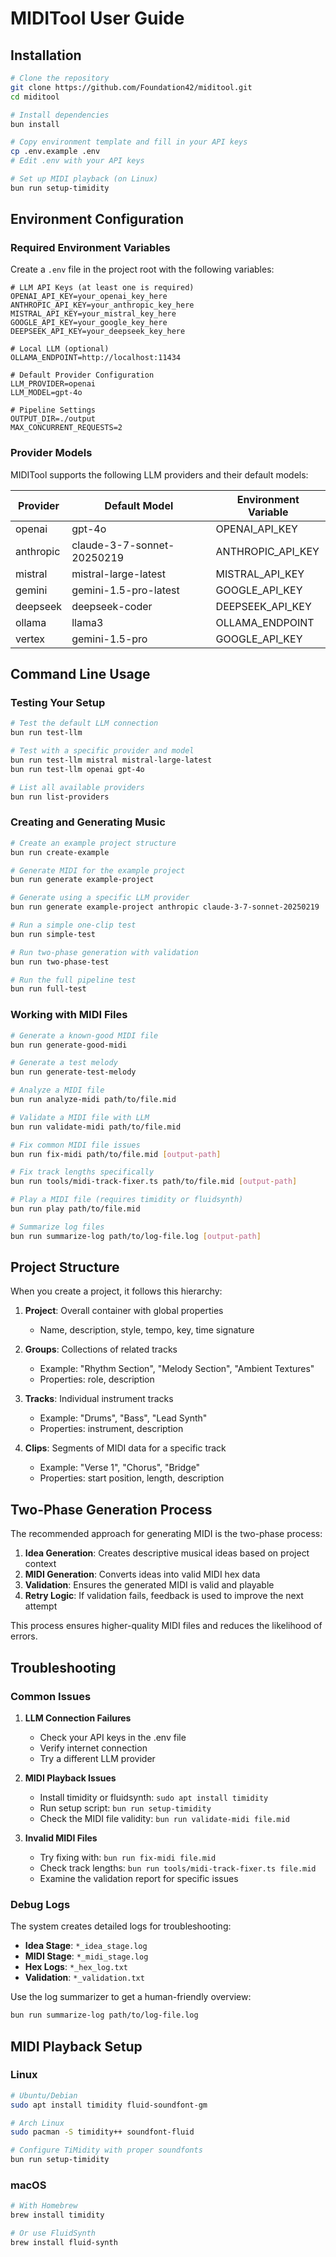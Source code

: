 # MIDITool User Guide

## Installation

```bash
# Clone the repository
git clone https://github.com/Foundation42/miditool.git
cd miditool

# Install dependencies
bun install

# Copy environment template and fill in your API keys
cp .env.example .env
# Edit .env with your API keys

# Set up MIDI playback (on Linux)
bun run setup-timidity
```

## Environment Configuration

### Required Environment Variables

Create a `.env` file in the project root with the following variables:

```
# LLM API Keys (at least one is required)
OPENAI_API_KEY=your_openai_key_here
ANTHROPIC_API_KEY=your_anthropic_key_here
MISTRAL_API_KEY=your_mistral_key_here
GOOGLE_API_KEY=your_google_key_here
DEEPSEEK_API_KEY=your_deepseek_key_here

# Local LLM (optional)
OLLAMA_ENDPOINT=http://localhost:11434

# Default Provider Configuration
LLM_PROVIDER=openai
LLM_MODEL=gpt-4o

# Pipeline Settings
OUTPUT_DIR=./output
MAX_CONCURRENT_REQUESTS=2
```

### Provider Models

MIDITool supports the following LLM providers and their default models:

| Provider  | Default Model              | Environment Variable |
|-----------|-----------------------------|---------------------|
| openai    | gpt-4o                     | OPENAI_API_KEY      |
| anthropic | claude-3-7-sonnet-20250219 | ANTHROPIC_API_KEY   |
| mistral   | mistral-large-latest       | MISTRAL_API_KEY     |
| gemini    | gemini-1.5-pro-latest      | GOOGLE_API_KEY      |
| deepseek  | deepseek-coder             | DEEPSEEK_API_KEY    |
| ollama    | llama3                     | OLLAMA_ENDPOINT     |
| vertex    | gemini-1.5-pro             | GOOGLE_API_KEY      |

## Command Line Usage

### Testing Your Setup

```bash
# Test the default LLM connection
bun run test-llm

# Test with a specific provider and model
bun run test-llm mistral mistral-large-latest
bun run test-llm openai gpt-4o

# List all available providers
bun run list-providers
```

### Creating and Generating Music

```bash
# Create an example project structure
bun run create-example

# Generate MIDI for the example project
bun run generate example-project

# Generate using a specific LLM provider
bun run generate example-project anthropic claude-3-7-sonnet-20250219

# Run a simple one-clip test
bun run simple-test

# Run two-phase generation with validation
bun run two-phase-test

# Run the full pipeline test
bun run full-test
```

### Working with MIDI Files

```bash
# Generate a known-good MIDI file
bun run generate-good-midi

# Generate a test melody
bun run generate-test-melody

# Analyze a MIDI file
bun run analyze-midi path/to/file.mid

# Validate a MIDI file with LLM
bun run validate-midi path/to/file.mid

# Fix common MIDI file issues
bun run fix-midi path/to/file.mid [output-path]

# Fix track lengths specifically
bun run tools/midi-track-fixer.ts path/to/file.mid [output-path]

# Play a MIDI file (requires timidity or fluidsynth)
bun run play path/to/file.mid

# Summarize log files
bun run summarize-log path/to/log-file.log [output-path]
```

## Project Structure

When you create a project, it follows this hierarchy:

1. **Project**: Overall container with global properties
   - Name, description, style, tempo, key, time signature

2. **Groups**: Collections of related tracks
   - Example: "Rhythm Section", "Melody Section", "Ambient Textures"
   - Properties: role, description

3. **Tracks**: Individual instrument tracks
   - Example: "Drums", "Bass", "Lead Synth"
   - Properties: instrument, description

4. **Clips**: Segments of MIDI data for a specific track
   - Example: "Verse 1", "Chorus", "Bridge"
   - Properties: start position, length, description

## Two-Phase Generation Process

The recommended approach for generating MIDI is the two-phase process:

1. **Idea Generation**: Creates descriptive musical ideas based on project context
2. **MIDI Generation**: Converts ideas into valid MIDI hex data
3. **Validation**: Ensures the generated MIDI is valid and playable
4. **Retry Logic**: If validation fails, feedback is used to improve the next attempt

This process ensures higher-quality MIDI files and reduces the likelihood of errors.

## Troubleshooting

### Common Issues

1. **LLM Connection Failures**
   - Check your API keys in the .env file
   - Verify internet connection
   - Try a different LLM provider

2. **MIDI Playback Issues**
   - Install timidity or fluidsynth: `sudo apt install timidity`
   - Run setup script: `bun run setup-timidity`
   - Check the MIDI file validity: `bun run validate-midi file.mid`

3. **Invalid MIDI Files**
   - Try fixing with: `bun run fix-midi file.mid`
   - Check track lengths: `bun run tools/midi-track-fixer.ts file.mid`
   - Examine the validation report for specific issues

### Debug Logs

The system creates detailed logs for troubleshooting:

- **Idea Stage**: `*_idea_stage.log`
- **MIDI Stage**: `*_midi_stage.log`
- **Hex Logs**: `*_hex_log.txt`
- **Validation**: `*_validation.txt`

Use the log summarizer to get a human-friendly overview:
```bash
bun run summarize-log path/to/log-file.log
```

## MIDI Playback Setup

### Linux

```bash
# Ubuntu/Debian
sudo apt install timidity fluid-soundfont-gm

# Arch Linux
sudo pacman -S timidity++ soundfont-fluid

# Configure TiMidity with proper soundfonts
bun run setup-timidity
```

### macOS

```bash
# With Homebrew
brew install timidity

# Or use FluidSynth
brew install fluid-synth
```